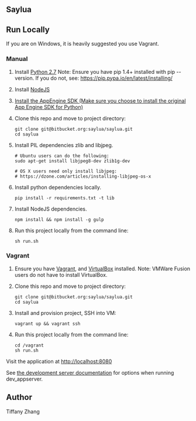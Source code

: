 ## Saylua

## Run Locally
If you are on Windows, it is heavily suggested you use Vagrant.

### Manual
1. Install [Python 2.7](https://www.python.org/downloads/)
   Note: Ensure you have pip 1.4+ installed with pip --version. If you do not, see: https://pip.pypa.io/en/latest/installing/

2. Install [NodeJS](https://nodejs.org/en/download/current/)

3. [Install the AppEngine SDK (Make sure you choose to install the original App Engine SDK for Python)](https://cloud.google.com/appengine/docs/python/download)

4. Clone this repo and move to project directory:

   ```
   git clone git@bitbucket.org:saylua/saylua.git
   cd saylua
   ```

5. Install PIL dependencies zlib and libjpeg.
   ```
   # Ubuntu users can do the following:
   sudo apt-get install libjpeg8-dev zlib1g-dev

   # OS X users need only install libjpeg:
   # https://dzone.com/articles/installing-libjpeg-os-x
   ```

5. Install python dependencies locally.

   ```
   pip install -r requirements.txt -t lib
   ```

6. Install NodeJS dependencies.

   ```
   npm install && npm install -g gulp
   ```

7. Run this project locally from the command line:

   ```
   sh run.sh
   ```

### Vagrant
1. Ensure you have [Vagrant](https://www.vagrantup.com/downloads.html), and [VirtualBox](https://www.virtualbox.org/wiki/Downloads) installed.
   Note: VMWare Fusion users do not have to install VirtualBox.

2. Clone this repo and move to project directory:

   ```
   git clone git@bitbucket.org:saylua/saylua.git
   cd saylua
   ```

3. Install and provision project, SSH into VM:

   ```
   vagrant up && vagrant ssh
   ```

4. Run this project locally from the command line:

   ```
   cd /vagrant
   sh run.sh
   ```

Visit the application at [http://localhost:8080](http://localhost:8080)

See [the development server documentation](https://developers.google.com/appengine/docs/python/tools/devserver)
for options when running dev_appserver.

## Author
Tiffany Zhang
